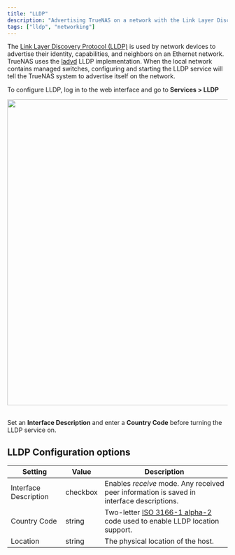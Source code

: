 ```yaml
---
title: "LLDP"
description: "Advertising TrueNAS on a network with the Link Layer Discovery Protocol."
tags: ["lldp", "networking"]
---
```


The [Link Layer Discovery Protocol (LLDP)](https://tools.ietf.org/html/rfc4957) is used by network devices to advertise their identity, capabilities, and neighbors on an Ethernet network.
TrueNAS uses the [ladvd](https://github.com/sspans/ladvd) LLDP implementation.
When the local network contains managed switches, configuring and starting the LLDP service will tell the TrueNAS system to advertise itself on the network.

To configure LLDP, log in to the web interface and go to **Services > LLDP**

<img src="/images/TN12.0-ServicesLLDP.png" width='700px'>
<br><br>

Set an **Interface Description** and enter a **Country Code** before turning the LLDP service on.

## LLDP Configuration options

| Setting               | Value    | Description                                                                                     |
|-----------------------|----------|-------------------------------------------------------------------------------------------------|
| Interface Description | checkbox | Enables *receive* mode. Any received peer information is saved in interface descriptions.       |
| Country Code          | string   | Two-letter [ISO 3166-1 alpha-2](https://www.iso.org/obp/ui/#search) code used to enable LLDP location support.                        |
| Location              | string   | The physical location of the host.  

